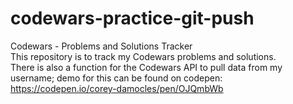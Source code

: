 # codewars-practice-git-push <br />
Codewars - Problems and Solutions Tracker  <br />
This repository is to track my Codewars problems and solutions.  <br />
There is also a function for the Codewars API to pull data from my username; demo for this can be found on codepen:  <br />
https://codepen.io/corey-damocles/pen/OJQmbWb
